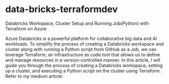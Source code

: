 # data-bricks-terraformdev

Databricks Workspace, Cluster Setup and Running Job(Python) with Terraform on Azure

Azure Databricks is a powerful platform for collaborative big data and AI workloads. To simplify the process of creating a Databricks workspace and cluster along with running a Python script from GitHub as a Job, we can leverage Terraform, an infrastructure as code tool that allows us to define and manage resources in a version-controlled manner. In this article, I will guide you through the process of creating a Databricks workspace, setting up a cluster, and executing a Python script on the cluster using Terraform. Refer to my medium article:
